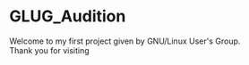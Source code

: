 # GLUG_Audition
Welcome to my first project given by GNU/Linux User's Group. 
<br> Thank you for visiting
